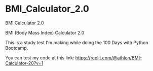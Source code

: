 # BMI_Calculator_2.0
BMI Calculator 2.0

BMI (Body Mass Index) Calculator 2.0

This is a study test I'm making while doing the 100 Days with Python Bootcamp.

You can test my code at this link: https://replit.com/@athlon/BMI-Calculator-20?v=1
